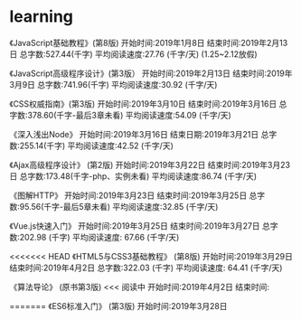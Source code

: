 # learning
《JavaScript基础教程》(第8版)
开始时间:2019年1月8日
结束时间:2019年2月13日
总字数:527.44(千字)
平均阅读速度:27.76 (千字/天)  (1.25~2.12放假)

《JavaScript高级程序设计》(第3版）
开始时间:2019年2月13日
结束时间:2019年3月9日
总字数:741.96(千字)
平均阅读速度:30.92 (千字/天)

《CSS权威指南》(第3版)
开始时间:2019年3月10日
结束时间:2019年3月16日
总字数:378.60(千字-最后3章未看)
平均阅读速度:54.09 (千字/天)

《深入浅出Node》
开始时间:2019年3月16日
结束日期:2019年3月21日
总字数:255.14(千字)
平均阅读速度:42.52 (千字/天)

《Ajax高级程序设计》 (第2版)
开始时间:2019年3月22日
结束时间:2019年3月23日
总字数:173.48(千字-php、实例未看)
平均阅读速度:86.74 (千字/天)

《图解HTTP》
开始时间:2019年3月23日
结束时间:2019年3月25日
总字数:95.56(千字-最后5章未看)
平均阅读速度:32.85 (千字/天)

《Vue.js快速入门》
开始时间:2019年3月25日
结束时间:2019年3月27日
总字数:202.98 (千字)
平均阅读速度: 67.66 (千字/天)

<<<<<<< HEAD
《HTML5与CSS3基础教程》 (第8版)
开始时间:2019年3月29日
结束时间:2019年4月2日
总字数:322.03 (千字)
平均阅读速度: 64.41 (千字/天)

《算法导论》 (原书第3版) <<< 阅读中
开始时间:2019年4月2日
结束时间:

=======
《ES6标准入门》 (第3版)
开始时间:2019年3月28日
